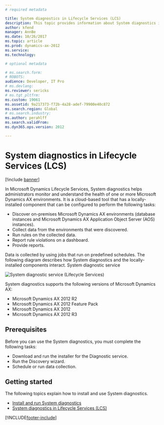 ```yaml
---
# required metadata

title: System diagnostics in Lifecycle Services (LCS)
description: This topic provides information about System diagnostics in Lifecycle Services (LCS).
author: kfend
manager: AnnBe
ms.date: 10/26/2017
ms.topic: article
ms.prod: dynamics-ax-2012 
ms.service: 
ms.technology:

# optional metadata

# ms.search.form: 
# ROBOTS: 
audience: Developer, IT Pro
# ms.devlang: 
ms.reviewer: sericks
# ms.tgt_pltfrm: 
ms.custom: 19061
ms.assetid: 9a217373-f72b-4a28-adef-79900e40c872
ms.search.region: Global
# ms.search.industry: 
ms.author: perahlff
ms.search.validFrom: 
ms.dyn365.ops.version: 2012

---
```


# System diagnostics in Lifecycle Services (LCS)

[!include [banner](../../includes/banner.md)]

In Microsoft Dynamics Lifecycle Services, System diagnostics helps administrators monitor and understand the health of one or more Microsoft Dynamics AX environments. It is a cloud-based tool that has a locally-installed component that can be configured to perform the following tasks:
-   Discover on-premises Microsoft Dynamics AX environments (database instances and Microsoft Dynamics AX Application Object Server (AOS) instances).
-   Collect data from the environments that were discovered.
-   Run rules on the collected data.
-   Report rule violations on a dashboard.
-   Provide reports.

Data is collected by using jobs that run on predefined schedules. The following diagram describes how System diagnostics and the locally-installed components interact.
System diagnostic service

![System diagnostic service (Lifecycle Services)](./media/systemdiagnosticservicelifecycleservices.png) 

System diagnostics supports the following versions of Microsoft Dynamics AX:
-   Microsoft Dynamics AX 2012 R2
-   Microsoft Dynamics AX 2012 Feature Pack
-   Microsoft Dynamics AX 2012
-   Microsoft Dynamics AX 2012 R3

## Prerequisites
Before you can use the System diagnostics, you must complete the following tasks:
-   Download and run the installer for the Diagnostic service.
-   Run the Discovery wizard.
-   Schedule or run data collection.

## Getting started
The following topics explain how to install and use System diagnostics.
-   [Install and run System diagnostics](install-run-system-diagnostics-lcs.md)
-   [System diagnostics in Lifecycle Services (LCS)](system-diagnostics-lcs.md)




[!INCLUDE[footer-include](../../../../includes/footer-banner.md)]